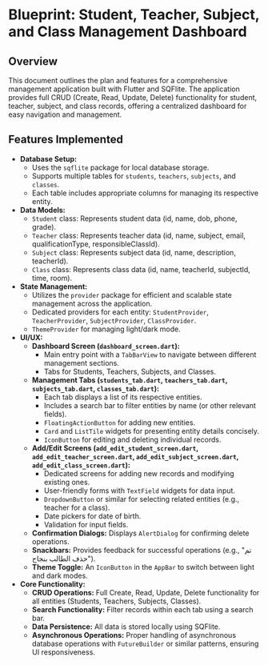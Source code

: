 # Blueprint: Student, Teacher, Subject, and Class Management Dashboard

## Overview

This document outlines the plan and features for a comprehensive management application built with Flutter and SQFlite. The application provides full CRUD (Create, Read, Update, Delete) functionality for student, teacher, subject, and class records, offering a centralized dashboard for easy navigation and management.

## Features Implemented

*   **Database Setup:**
    *   Uses the `sqflite` package for local database storage.
    *   Supports multiple tables for `students`, `teachers`, `subjects`, and `classes`.
    *   Each table includes appropriate columns for managing its respective entity.
*   **Data Models:**
    *   `Student` class: Represents student data (id, name, dob, phone, grade).
    *   `Teacher` class: Represents teacher data (id, name, subject, email, qualificationType, responsibleClassId).
    *   `Subject` class: Represents subject data (id, name, description, teacherId).
    *   `Class` class: Represents class data (id, name, teacherId, subjectId, time, room).
*   **State Management:**
    *   Utilizes the `provider` package for efficient and scalable state management across the application.
    *   Dedicated providers for each entity: `StudentProvider`, `TeacherProvider`, `SubjectProvider`, `ClassProvider`.
    *   `ThemeProvider` for managing light/dark mode.
*   **UI/UX:**
    *   **Dashboard Screen (`dashboard_screen.dart`):**
        *   Main entry point with a `TabBarView` to navigate between different management sections.
        *   Tabs for Students, Teachers, Subjects, and Classes.
    *   **Management Tabs (`students_tab.dart`, `teachers_tab.dart`, `subjects_tab.dart`, `classes_tab.dart`):**
        *   Each tab displays a list of its respective entities.
        *   Includes a search bar to filter entities by name (or other relevant fields).
        *   `FloatingActionButton` for adding new entities.
        *   `Card` and `ListTile` widgets for presenting entity details concisely.
        *   `IconButton` for editing and deleting individual records.
    *   **Add/Edit Screens (`add_edit_student_screen.dart`, `add_edit_teacher_screen.dart`, `add_edit_subject_screen.dart`, `add_edit_class_screen.dart`):**
        *   Dedicated screens for adding new records and modifying existing ones.
        *   User-friendly forms with `TextField` widgets for data input.
        *   `DropdownButton` or similar for selecting related entities (e.g., teacher for a class).
        *   Date pickers for date of birth.
        *   Validation for input fields.
    *   **Confirmation Dialogs:** Displays `AlertDialog` for confirming delete operations.
    *   **Snackbars:** Provides feedback for successful operations (e.g., "تم حذف الطالب بنجاح").
    *   **Theme Toggle:** An `IconButton` in the `AppBar` to switch between light and dark modes.
*   **Core Functionality:**
    *   **CRUD Operations:** Full Create, Read, Update, Delete functionality for all entities (Students, Teachers, Subjects, Classes).
    *   **Search Functionality:** Filter records within each tab using a search bar.
    *   **Data Persistence:** All data is stored locally using SQFlite.
    *   **Asynchronous Operations:** Proper handling of asynchronous database operations with `FutureBuilder` or similar patterns, ensuring UI responsiveness.
